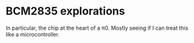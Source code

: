 # BCM2835 explorations

In particular, the chip at the heart of a π0. Mostly seeing if I can treat this like a microcontroller.
